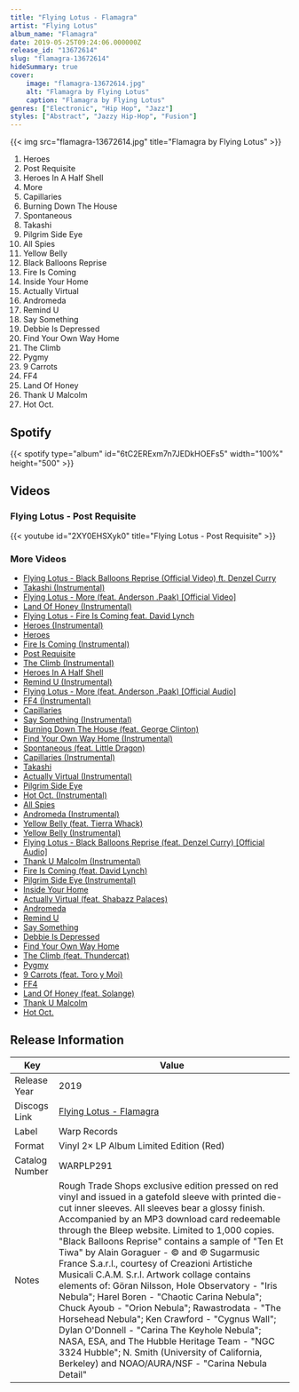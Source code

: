 ```yaml
---
title: "Flying Lotus - Flamagra"
artist: "Flying Lotus"
album_name: "Flamagra"
date: 2019-05-25T09:24:06.000000Z
release_id: "13672614"
slug: "flamagra-13672614"
hideSummary: true
cover:
    image: "flamagra-13672614.jpg"
    alt: "Flamagra by Flying Lotus"
    caption: "Flamagra by Flying Lotus"
genres: ["Electronic", "Hip Hop", "Jazz"]
styles: ["Abstract", "Jazzy Hip-Hop", "Fusion"]
---
```


{{< img src="flamagra-13672614.jpg" title="Flamagra by Flying Lotus" >}}

<!-- section break -->

1. Heroes
2. Post Requisite
3. Heroes In A Half Shell
4. More
5. Capillaries
6. Burning Down The House
7. Spontaneous
8. Takashi
9. Pilgrim Side Eye
10. All Spies
11. Yellow Belly
12. Black Balloons Reprise
13. Fire Is Coming
14. Inside Your Home
15. Actually Virtual
16. Andromeda
17. Remind U
18. Say Something
19. Debbie Is Depressed
20. Find Your Own Way Home
21. The Climb
22. Pygmy
23. 9 Carrots
24. FF4
25. Land Of Honey
26. Thank U Malcolm
27. Hot Oct.

<!-- section break -->


## Spotify
{{< spotify type="album" id="6tC2ERExm7n7JEDkHOEFs5" width="100%" height="500" >}}



## Videos
### Flying Lotus - Post Requisite
{{< youtube id="2XY0EHSXyk0" title="Flying Lotus - Post Requisite" >}}<br>

### More Videos

- [Flying Lotus - Black Balloons Reprise (Official Video) ft. Denzel Curry](https://www.youtube.com/watch?v=Isn8Qp-H0N4)
- [Takashi (Instrumental)](https://www.youtube.com/watch?v=c9dxT9kW3ss)
- [Flying Lotus - More (feat. Anderson .Paak) [Official Video]](https://www.youtube.com/watch?v=ylqBPksn36A)
- [Land Of Honey (Instrumental)](https://www.youtube.com/watch?v=nyA6W6ZIbxM)
- [Flying Lotus - Fire Is Coming feat. David Lynch](https://www.youtube.com/watch?v=aTrTtzTQrv0)
- [Heroes (Instrumental)](https://www.youtube.com/watch?v=Ee_oq3dl5y4)
- [Heroes](https://www.youtube.com/watch?v=aDDvwoABgwE)
- [Fire Is Coming (Instrumental)](https://www.youtube.com/watch?v=XRRnvciRWgc)
- [Post Requisite](https://www.youtube.com/watch?v=QbytIjGOqqk)
- [The Climb (Instrumental)](https://www.youtube.com/watch?v=m3P0I1YoNhw)
- [Heroes In A Half Shell](https://www.youtube.com/watch?v=hzLjObMptFo)
- [Remind U (Instrumental)](https://www.youtube.com/watch?v=_5cyiOSGZdY)
- [Flying Lotus - More (feat. Anderson .Paak) [Official Audio]](https://www.youtube.com/watch?v=Xl0XBQ08wbg)
- [FF4 (Instrumental)](https://www.youtube.com/watch?v=4PorNMjd2fo)
- [Capillaries](https://www.youtube.com/watch?v=uuUe2PWtV1Y)
- [Say Something (Instrumental)](https://www.youtube.com/watch?v=59XfRXg8-EE)
- [Burning Down The House (feat. George Clinton)](https://www.youtube.com/watch?v=h4Z-mTcAsPU)
- [Find Your Own Way Home (Instrumental)](https://www.youtube.com/watch?v=8BcyuMW1UYg)
- [Spontaneous (feat. Little Dragon)](https://www.youtube.com/watch?v=Yi67hQf2AjA)
- [Capillaries (Instrumental)](https://www.youtube.com/watch?v=8UxyRlNZxos)
- [Takashi](https://www.youtube.com/watch?v=YrygJAr13Dk)
- [Actually Virtual (Instrumental)](https://www.youtube.com/watch?v=_NmiwKoIXUk)
- [Pilgrim Side Eye](https://www.youtube.com/watch?v=rynqb6m8FnM)
- [Hot Oct. (Instrumental)](https://www.youtube.com/watch?v=6K_MssVNPKs)
- [All Spies](https://www.youtube.com/watch?v=cDlBO3ja3rw)
- [Andromeda (Instrumental)](https://www.youtube.com/watch?v=E9in2n6WB58)
- [Yellow Belly (feat. Tierra Whack)](https://www.youtube.com/watch?v=Z8rSTXeyMns)
- [Yellow Belly (Instrumental)](https://www.youtube.com/watch?v=y8rg0o3oYiY)
- [Flying Lotus - Black Balloons Reprise (feat. Denzel Curry) [Official Audio]](https://www.youtube.com/watch?v=hc7K4q3P2wg)
- [Thank U Malcolm (Instrumental)](https://www.youtube.com/watch?v=XeGjeo2eT84)
- [Fire Is Coming (feat. David Lynch)](https://www.youtube.com/watch?v=hcKBell84GQ)
- [Pilgrim Side Eye (Instrumental)](https://www.youtube.com/watch?v=xjyRXnnh-6U)
- [Inside Your Home](https://www.youtube.com/watch?v=_sCLw79q0wc)
- [Actually Virtual (feat. Shabazz Palaces)](https://www.youtube.com/watch?v=iwDJa2F2Tlc)
- [Andromeda](https://www.youtube.com/watch?v=49ajVcXyG4A)
- [Remind U](https://www.youtube.com/watch?v=CTNJ18bU4Dc)
- [Say Something](https://www.youtube.com/watch?v=UJnEh2Xx4yA)
- [Debbie Is Depressed](https://www.youtube.com/watch?v=j1pwFuOnyXc)
- [Find Your Own Way Home](https://www.youtube.com/watch?v=M6yta67jRPQ)
- [The Climb (feat. Thundercat)](https://www.youtube.com/watch?v=8hcv3q7vNTY)
- [Pygmy](https://www.youtube.com/watch?v=uyd-ymw6_MU)
- [9 Carrots (feat. Toro y Moi)](https://www.youtube.com/watch?v=r_VEXk2oJ7E)
- [FF4](https://www.youtube.com/watch?v=mDJf4vKgevE)
- [Land Of Honey (feat. Solange)](https://www.youtube.com/watch?v=UZ_v07WeVmE)
- [Thank U Malcolm](https://www.youtube.com/watch?v=lYPgHsI1mkw)
- [Hot Oct.](https://www.youtube.com/watch?v=mRo8gxvhJCg)


## Release Information
|  Key           | Value                                                |
| ---------------| ---------------------------------------------------- |
| Release Year   | 2019                                   |
| Discogs Link   | [Flying Lotus - Flamagra](https://www.discogs.com/release/13672614-Flying-Lotus-Flamagra) |
| Label          | Warp Records |
| Format         | Vinyl 2× LP Album Limited Edition (Red) |
| Catalog Number | WARPLP291 |
| Notes | Rough Trade Shops exclusive edition pressed on red vinyl and issued in a gatefold sleeve with printed die-cut inner sleeves. All sleeves bear a glossy finish. Accompanied by an MP3 download card redeemable through the Bleep website. Limited to 1,000 copies.  "Black Balloons Reprise" contains a sample of "Ten Et Tiwa" by Alain Goraguer - © and ℗ Sugarmusic France S.a.r.l., courtesy of Creazioni Artistiche Musicali C.A.M. S.r.l.  Artwork collage contains elements of: Göran Nilsson, Hole Observatory - "Iris Nebula"; Harel Boren - "Chaotic Carina Nebula"; Chuck Ayoub - "Orion Nebula"; Rawastrodata - "The Horsehead Nebula"; Ken Crawford - "Cygnus Wall"; Dylan O'Donnell - "Carina The Keyhole Nebula"; NASA, ESA, and The Hubble Heritage Team - "NGC 3324 Hubble"; N. Smith (University of California, Berkeley) and NOAO/AURA/NSF - "Carina Nebula Detail" |